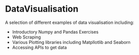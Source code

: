 # DataVisualisation
A selection of different examples of data visualisation including:
* Introductory Numpy and Pandas Exercises
* Web Scraping
* Various Plotting libraries including Matpllotlib and Seaborn
* Accessing APIs to get data
